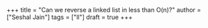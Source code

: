 +++
title = "Can we reverse a linked list in less than O(n)?"
author = ["Seshal Jain"]
tags = ["ll"]
draft = true
+++
